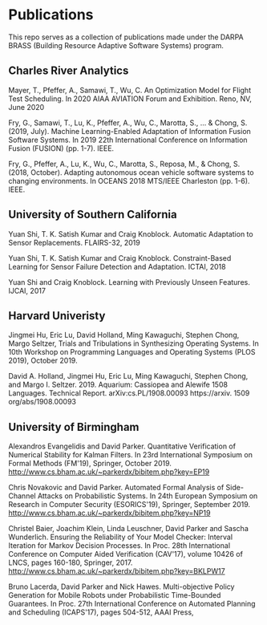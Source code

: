 # Publications
This repo serves as a collection of publications made under the DARPA BRASS (Building Resource Adaptive Software Systems) program.


## Charles River Analytics

Mayer, T., Pfeffer, A., Samawi, T., Wu, C. An Optimization Model for Flight Test Scheduling. In 2020 AIAA AVIATION Forum and Exhibition. Reno, NV, June 2020

Fry, G., Samawi, T., Lu, K., Pfeffer, A., Wu, C., Marotta, S., ... & Chong, S. (2019, July). Machine Learning-Enabled Adaptation of Information Fusion Software Systems. In 2019 22th International Conference on Information Fusion (FUSION) (pp. 1-7). IEEE.

Fry, G., Pfeffer, A., Lu, K., Wu, C., Marotta, S., Reposa, M., & Chong, S. (2018, October). Adapting autonomous ocean vehicle software systems to changing environments. In OCEANS 2018 MTS/IEEE Charleston (pp. 1-6). IEEE.

## University of Southern California 
Yuan Shi, T. K. Satish Kumar and Craig Knoblock. Automatic Adaptation to Sensor Replacements. FLAIRS-32, 2019

Yuan Shi, T. K. Satish Kumar and Craig Knoblock. Constraint-Based Learning for Sensor Failure Detection and Adaptation. ICTAI, 2018

Yuan Shi and Craig Knoblock. Learning with Previously Unseen Features. IJCAI, 2017

## Harvard Univeristy 

Jingmei Hu, Eric Lu, David Holland, Ming Kawaguchi, Stephen Chong, Margo Seltzer, Trials and Tribulations in Synthesizing Operating Systems. In 10th Workshop on Programming Languages and Operating Systems (PLOS 2019), October 2019.

David A. Holland, Jingmei Hu, Eric Lu, Ming Kawaguchi, Stephen Chong, and Margo I. Seltzer. 2019. Aquarium: Cassiopea and Alewife 1508 Languages. Technical Report. arXiv:cs.PL/1908.00093 https://arxiv. 1509 org/abs/1908.00093

## University of Birmingham

Alexandros Evangelidis and David Parker. Quantitative Verification of Numerical Stability for Kalman Filters. In 23rd International Symposium on Formal Methods (FM'19), Springer, October 2019. http://www.cs.bham.ac.uk/~parkerdx/bibitem.php?key=EP19

Chris Novakovic and David Parker. Automated Formal Analysis of Side-Channel Attacks on Probabilistic Systems. In 24th European Symposium on Research in Computer Security (ESORICS'19), Springer, September 2019. http://www.cs.bham.ac.uk/~parkerdx/bibitem.php?key=NP19

Christel Baier, Joachim Klein, Linda Leuschner, David Parker and Sascha Wunderlich. Ensuring the Reliability of Your Model Checker: Interval Iteration for Markov Decision Processes. In Proc. 28th International Conference on Computer Aided Verification (CAV'17), volume 10426 of LNCS, pages 160-180, Springer, 2017. http://www.cs.bham.ac.uk/~parkerdx/bibitem.php?key=BKLPW17

Bruno Lacerda, David Parker and Nick Hawes. Multi-objective Policy Generation for Mobile Robots under Probabilistic Time-Bounded Guarantees. In Proc. 27th International Conference on Automated Planning and Scheduling (ICAPS'17), pages 504-512, AAAI Press,
